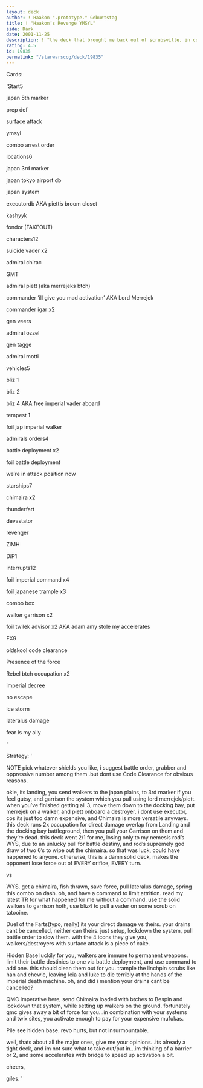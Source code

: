```yaml
---
layout: deck
author: ! Haakon ".prototype." Geburtstag
title: ! "Haakon’s Revenge YMSYL"
side: Dark
date: 2001-11-25
description: ! "the deck that brought me back out of scrubsville, in conjunction with Hayes’s Pile."
rating: 4.5
id: 19835
permalink: "/starwarsccg/deck/19835"
---
```

Cards: 

'Start5

japan 5th marker

prep def

surface attack

ymsyl

combo arrest order


locations6

japan 3rd marker

japan tokyo airport db

japan system

executordb AKA piett’s broom closet

kashyyk

fondor (FAKEOUT)


characters12

suicide vader x2

admiral chirac

GMT

admiral piett (aka merrejeks btch)

commander ’ill give you mad activation’ AKA Lord Merrejek

commander igar x2

gen veers

admiral ozzel

gen tagge

admiral motti


vehicles5

bliz 1

bliz 2

bliz 4 AKA free imperial vader aboard

tempest 1

foil jap imperial walker


admirals orders4

battle deployment x2

foil battle deployment

we’re in attack position now


starships7

chimaira x2

thunderfart

devastator

revenger

ZiMH

DiP1


interrupts12

foil imperial command x4

foil japanese trample x3

combo box

walker garrison x2

foil twilek advisor x2 AKA adam amy stole my accelerates


FX9

oldskool code clearance

Presence of the force

Rebel btch occupation x2

imperial decree

no escape

ice storm 

lateralus damage

fear is my ally



'

Strategy: '

NOTE pick whatever shields you like, i suggest battle order, grabber and oppressive number among them..but dont use Code Clearance for obvious reasons.


okie, its landing, you send walkers to the japan plains, to 3rd marker if you feel gutsy, and garrison the system which you pull using lord merrejek/piett. when you’ve finished getting all 3, move them down to the docking bay, put merrejek on a walker, and piett onboard a destroyer. i dont use executor, cos its just too damn expensive, and Chimaira is more versatile anyways. this deck runs 2x occupation for direct damage overlap from Landing and the docking bay battleground, then you pull your Garrison on them and they’re dead. this deck went 2/1 for me, losing only to my nemesis rod’s WYS, due to an unlucky pull for battle destiny, and rod’s supremely god draw of two 6’s to wipe out the chimaira. so that was luck, could have happened to anyone. otherwise, this is a damn solid deck, makes the opponent lose force out of EVERY orifice, EVERY turn.


vs

WYS. get a chimaira, fish thrawn, save force, pull lateralus damage, spring this combo on dash. oh, and have a command to limit attrition. read my latest TR for what happened for me without a command. use the solid walkers to garrison hoth, use bliz4 to pull a vader on some scrub on tatooine.


Duel of the Farts(typo, really) its your direct damage vs theirs. your drains cant be cancelled, neither can theirs. just setup, lockdown the system, pull battle order to slow them. with the 4 icons they give you, walkers/destroyers with surface attack is a piece of cake.


Hidden Base luckily for you, walkers are immune to permanent weapons. limit their battle destinies to one via battle deployment, and use command to add one. this should clean them out for you. trample the linchpin scrubs like han and chewie, leaving leia and luke to die terribly at the hands of the imperial death machine. oh, and did i mention your drains cant be cancelled?


QMC imperative here, send Chimaira loaded with btches to Bespin and lockdown that system, while setting up walkers on the ground. fortunately qmc gives away a bit of force for you...in combination with your systems and twix sites, you activate enough to pay for your expensive mufukas.


Pile see hidden base. revo hurts, but not insurmountable.


well, thats about all the major ones, give me your opinions...its already a tight deck, and im not sure what to take out/put in...im thinking of a barrier or 2, and some accelerates with bridge to speed up activation a bit.


cheers,

giles. '

